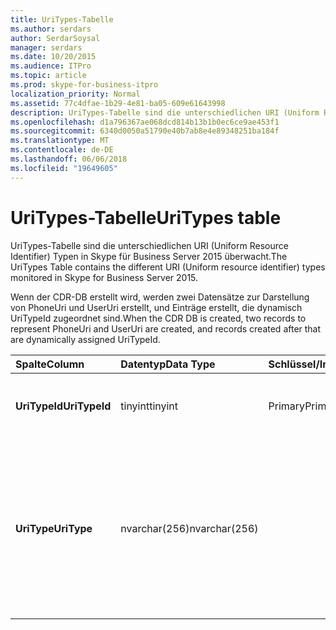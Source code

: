 ```yaml
---
title: UriTypes-Tabelle
ms.author: serdars
author: SerdarSoysal
manager: serdars
ms.date: 10/20/2015
ms.audience: ITPro
ms.topic: article
ms.prod: skype-for-business-itpro
localization_priority: Normal
ms.assetid: 77c4dfae-1b29-4e81-ba05-609e61643998
description: UriTypes-Tabelle sind die unterschiedlichen URI (Uniform Resource Identifier) Typen in Skype für Business Server 2015 überwacht.
ms.openlocfilehash: d1a796367ae068dcd814b13b1b0ec6ce9ae453f1
ms.sourcegitcommit: 6340d0050a51790e40b7ab8e4e89348251ba184f
ms.translationtype: MT
ms.contentlocale: de-DE
ms.lasthandoff: 06/06/2018
ms.locfileid: "19649605"
---
```

# <a name="uritypes-table"></a><span data-ttu-id="f9249-103">UriTypes-Tabelle</span><span class="sxs-lookup"><span data-stu-id="f9249-103">UriTypes table</span></span>
 
<span data-ttu-id="f9249-104">UriTypes-Tabelle sind die unterschiedlichen URI (Uniform Resource Identifier) Typen in Skype für Business Server 2015 überwacht.</span><span class="sxs-lookup"><span data-stu-id="f9249-104">The UriTypes Table contains the different URI (Uniform resource identifier) types monitored in Skype for Business Server 2015.</span></span>

<span data-ttu-id="f9249-105">Wenn der CDR-DB erstellt wird, werden zwei Datensätze zur Darstellung von PhoneUri und UserUri erstellt, und Einträge erstellt, die dynamisch UriTypeId zugeordnet sind.</span><span class="sxs-lookup"><span data-stu-id="f9249-105">When the CDR DB is created, two records to represent PhoneUri and UserUri are created, and records created after that are dynamically assigned UriTypeId.</span></span> 
  
|<span data-ttu-id="f9249-106">**Spalte**</span><span class="sxs-lookup"><span data-stu-id="f9249-106">**Column**</span></span>|<span data-ttu-id="f9249-107">**Datentyp**</span><span class="sxs-lookup"><span data-stu-id="f9249-107">**Data Type**</span></span>|<span data-ttu-id="f9249-108">**Schlüssel/Index**</span><span class="sxs-lookup"><span data-stu-id="f9249-108">**Key/Index**</span></span>|<span data-ttu-id="f9249-109">**Details**</span><span class="sxs-lookup"><span data-stu-id="f9249-109">**Details**</span></span>|
|:-----|:-----|:-----|:-----|
|<span data-ttu-id="f9249-110">**UriTypeId**</span><span class="sxs-lookup"><span data-stu-id="f9249-110">**UriTypeId**</span></span> <br/> |<span data-ttu-id="f9249-111">tinyint</span><span class="sxs-lookup"><span data-stu-id="f9249-111">tinyint</span></span>  <br/> |<span data-ttu-id="f9249-112">Primary</span><span class="sxs-lookup"><span data-stu-id="f9249-112">Primary</span></span>  <br/> |<span data-ttu-id="f9249-113">Eindeutiger Bezeichner, einem URI-Typ zugewiesen sind.</span><span class="sxs-lookup"><span data-stu-id="f9249-113">Unique identifier assigned to a URI type.</span></span>  <br/> <span data-ttu-id="f9249-114">Mögliche Werte - zwischen 0 und 255</span><span class="sxs-lookup"><span data-stu-id="f9249-114">Possible values - 0 to 255</span></span> |
|<span data-ttu-id="f9249-115">**UriType**</span><span class="sxs-lookup"><span data-stu-id="f9249-115">**UriType**</span></span> <br/> |<span data-ttu-id="f9249-116">nvarchar(256)</span><span class="sxs-lookup"><span data-stu-id="f9249-116">nvarchar(256)</span></span>  <br/> || <span data-ttu-id="f9249-117">Eine Beschreibung der verschiedenen URI.</span><span class="sxs-lookup"><span data-stu-id="f9249-117">Descriptions of the different URI types.</span></span> <span data-ttu-id="f9249-118">Die folgenden Werte sind zugeordnete:</span><span class="sxs-lookup"><span data-stu-id="f9249-118">The following values are pre-assigned:</span></span> <br/>  <span data-ttu-id="f9249-119">1 – Telefon-Uri</span><span class="sxs-lookup"><span data-stu-id="f9249-119">1 - Phone Uri</span></span> <br/>  <span data-ttu-id="f9249-120">0 - Benutzer-Uri</span><span class="sxs-lookup"><span data-stu-id="f9249-120">0 - User Uri</span></span> <br/> <br/>  <span data-ttu-id="f9249-121">Andere mögliche Typen sind:</span><span class="sxs-lookup"><span data-stu-id="f9249-121">Other possible types include:</span></span> <br/><span data-ttu-id="f9249-122">conf:applicationsharing</span><span class="sxs-lookup"><span data-stu-id="f9249-122">conf:applicationsharing</span></span> <br/> <span data-ttu-id="f9249-123">conf:audio-video</span><span class="sxs-lookup"><span data-stu-id="f9249-123">conf:audio-video</span></span><br/> <span data-ttu-id="f9249-124">conf:Chat</span><span class="sxs-lookup"><span data-stu-id="f9249-124">conf:chat</span></span><br/>    <span data-ttu-id="f9249-125">conf:focus</span><span class="sxs-lookup"><span data-stu-id="f9249-125">conf:focus</span></span><br/>   <span data-ttu-id="f9249-126">MRAS</span><span class="sxs-lookup"><span data-stu-id="f9249-126">mras</span></span><br/>
